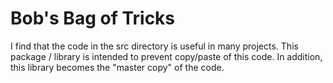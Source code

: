 # Bob's Bag of Tricks

I find that the code in the src directory is useful in many projects. This package / library is intended to prevent copy/paste of this code. In addition, this library becomes the "master copy" of the code.